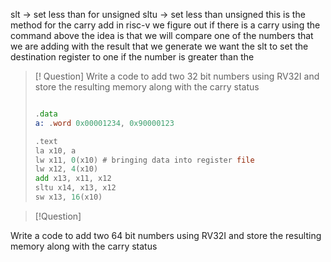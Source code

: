 slt -> set less than
for unsigned sltu -> set less than unsigned
this is the method for the carry add
in risc-v we figure out if there is a carry using the command above 
the idea is that we will compare one of the numbers that we are adding with the result that we generate
we want the slt to set the destination register to one if the number is greater than the 


> [! Question]
> Write a code to add two 32 bit numbers using RV32I and store the resulting memory along with the carry status
> ```  asm
> 
>.data
>a: .word 0x00001234, 0x90000123
>
>.text
>la x10, a
>lw x11, 0(x10) # bringing data into register file
>lw x12, 4(x10)
>add x13, x11, x12
>sltu x14, x13, x12
>sw x13, 16(x10)
>```


>[!Question]
>
Write a code to add two 64 bit numbers using RV32I and store the resulting memory along with the carry status
